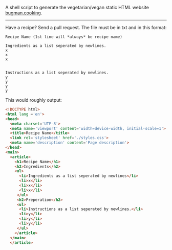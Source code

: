 A shell script to generate the vegetarian/vegan static HTML website [bugman.cooking](https://bugmancooking.neocities.org/).


---
Have a recipe? Send a pull request. The file must be in txt and in this format:

```
Recipe Name (1st line will *always* be recipe name)

Ingredients as a list seperated by newlines.
x
x
x


Instructions as a list seperated by newlines.
y
y
y
y

```

This would roughly output: 

``` html
<!DOCTYPE html>
<html lang ='en'>
<head>
  <meta charset='UTF-8'>
  <meta name='viewport' content='width=device-width, initial-scale=1'>
  <title>Recipe Name</title>
  <link rel='stylesheet' href='./styles.css'>
  <meta name='description' content='Page description'>
</head>
<main>
  <article>
    <h1>Recipe Name</h1>
    <h2>Ingredients</h2>
    <ul>
      <li>Ingredients as a list seperated by newlines</li>
      <li>x</li>
      <li>x</li>
      <li>x</li>
     </ul>
     <h2>Preperation</h2>
     <ul>
      <li>Instructions as a list seperated by newlines.</li>
      <li>y</li>
      <li>y</li>
      <li>y</li>
     </ul>
    </article>
  </main>
  </article>
```
